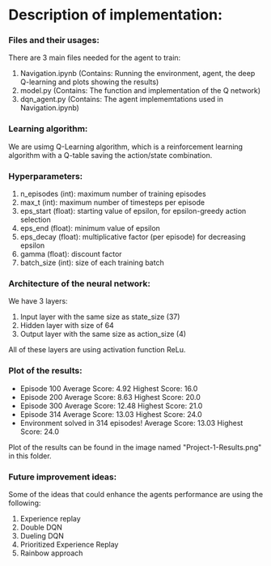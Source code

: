 # Description of implementation:
### Files and their usages:
There are 3 main files needed for the agent to train:
1. Navigation.ipynb (Contains: Running the environment, agent, the deep Q-learning and plots showing the results)
2. model.py (Contains: The function and implementation of the Q network)
3. dqn_agent.py (Contains: The agent implememtations used in Navigation.ipynb)


### Learning algorithm:
We are usimg Q-Learning algorithm, which is a reinforcement learning algorithm with a Q-table saving the action/state combination.

### Hyperparameters:
1. n_episodes (int): maximum number of training episodes
2. max_t (int): maximum number of timesteps per episode
3. eps_start (float): starting value of epsilon, for epsilon-greedy action selection
4. eps_end (float): minimum value of epsilon
5. eps_decay (float): multiplicative factor (per episode) for decreasing epsilon
6. gamma (float): discount factor
7. batch_size (int): size of each training batch

### Architecture of the neural network:
We have 3 layers:
1. Input layer with the same size as state_size (37)
2. Hidden layer with size of 64
3. Output layer with the same size as action_size (4)

All of these layers are using activation function ReLu.


### Plot of the results:
- Episode 100	Average Score: 4.92	Highest Score: 16.0
- Episode 200	Average Score: 8.63	Highest Score: 20.0
- Episode 300	Average Score: 12.48	Highest Score: 21.0
- Episode 314	Average Score: 13.03	Highest Score: 24.0
- Environment solved in 314 episodes!	Average Score: 13.03	Highest Score: 24.0

Plot of the results can be found in the image named "Project-1-Results.png" in this folder.

### Future improvement ideas:
Some of the ideas that could enhance the agents performance are using the following:

1. Experience replay
2. Double DQN
3. Dueling DQN
4. Prioritized Experience Replay
5. Rainbow approach
 
